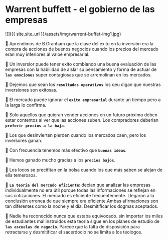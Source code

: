 # Warrent buffett - el gobierno de las empresas

![]({{ site.site_url }}/assets/img/warrent-buffet-img1.jpg)

:small_orange_diamond: Aprendimos de B.Granham que la clave del exito en la inversión era la compra de acciones 
de buenos negocios cuando los precios del mercado eran muy inferiores al valoe empresarial.

:small_orange_diamond: Un inversior puede tener exito combiando una buena evaluación de las empresas con la habilidad
de aislar su pensamiento y forma de actuar de **`las emociones`** super contagiosas que se arremolinan 
en los mercados.


:small_orange_diamond: Dejemos que sean los **`resultados operativos`** los qeu digan que nuestras inversiones son exitosas.

:small_orange_diamond: El mercado puede ignorar el **`exito empresarial`** durante un tiempo pero a la larga lo confirma.

:small_orange_diamond: Solo aquellos que quieran vender acciones en un futuro próximo deben estar contentos al ver que las acciones suben. Los compradores deberian **`preferir precios a la baja`**.

:small_orange_diamond: Los que desinvierten pierden cuando los mercados caen, pero los inversores ganan.

:small_orange_diamond: Con frecuencia tenemos más efectivo que **`buenas ideas`**.

:small_orange_diamond: Hemos ganado mucho gracias a los **`precios bajos`**.

:small_orange_diamond: Los locos se precifitan en la bolsa cuando los que más saben se alejan de ella temerosos.

:small_orange_diamond: **`La teoria del mercado eficiente`**: decian que analizar las empresas individualmente no era útil porque todas las informaciones se reflejan en sus cotizaciones.
El mercado es eficiente frecuentemente. Llegaron a la conclusión erronea de que siempre era eficiente.Ambas afirmaciones son tan diferentes como la noche y el dia.
Desmitificar los dogmas aceptados.

:small_orange_diamond: Nadie ha reconocido nunca que estaba equivocado. sin importar los miles de estudiantes mal instruidos esta teoria sigue en los planes de estudio de **`las escuelas de negocio`**. Parece que la falta de disposición para retractarse y desmitificar el sacerdocio no se limita a los teologos.
